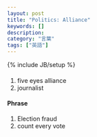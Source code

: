 ```yaml
---
layout: post
title: "Politics: Alliance"
keywords: []
description: 
category: "言葉"
tags: ["英語"]
---
```

{% include JB/setup %}

####
1. five eyes  alliance
2. journalist

#### Phrase
1. Election fraud
2. count every vote
